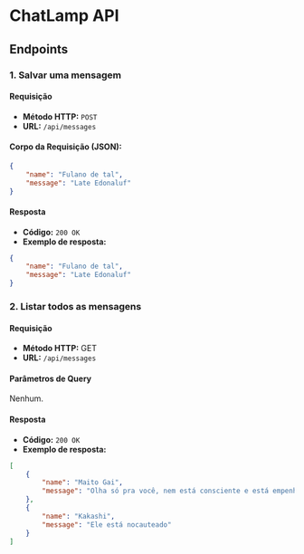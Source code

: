 # ChatLamp API

## Endpoints


### 1. Salvar uma mensagem

#### Requisição

- **Método HTTP:** `POST`
- **URL:** `/api/messages`

#### Corpo da Requisição (JSON):

```json
{
    "name": "Fulano de tal",
    "message": "Late Edonaluf"
}
```

#### Resposta
- **Código:** `200 OK`
- **Exemplo de resposta:** 

```json
{
    "name": "Fulano de tal",
    "message": "Late Edonaluf"
}
```

### 2. Listar todos as mensagens

#### Requisição
- **Método HTTP:** GET
- **URL:** `/api/messages`

#### Parâmetros de Query
Nenhum.

#### Resposta

- **Código:** `200 OK`
- **Exemplo de resposta:**
```json
[
    {
        "name": "Maito Gai",
        "message": "Olha só pra você, nem está consciente e está empenhado para mostrar ao mundo o que pode fazer"
    },
    {
        "name": "Kakashi",
        "message": "Ele está nocauteado"
    }
]
```
